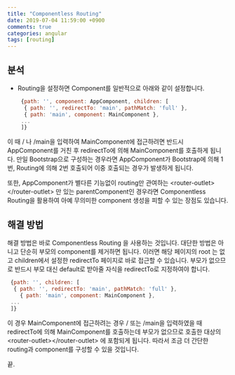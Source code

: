 ```yaml
---
title: "Componentless Routing"
date: 2019-07-04 11:59:00 +0900
comments: true
categories: angular
tags: [routing]
---
```


## 분석

- Routing을 설정하면 Component를 일반적으로 아래와 같이 설정합니다.
    ```js
     {path: '', component: AppComponent, children: [
      { path: '', redirectTo: 'main', pathMatch: 'full' },
      { path: 'main', component: MainComponent },       
     ...
     ]}
    ```

이 때 / 나 /main을 입력하여 MainComponent에 접근하려면 반드시 AppComponent를 거친 후 redirectTo에 의해 MainComponent를 호출하게 됩니다. 
만일 Bootstrap으로 구성하는 경우라면 AppComponent가 Bootstrap에 의해 1번, Routing에 의해 2번 호출되어 이중 호출되는 경우가 발생하게 됩니다.

또한, AppComponent가 별다른  기능없이 routing만 관여하는 \<router-outlet>\</router-outlet> 만 있는 parentComponent인 경우라면 Componentless Routing을 활용하여 아예 무의미한 component 생성을 피할 수 있는 장점도 있습니다.


## 해결 방법

해결 방법은 바로 Componentless Routing 을 사용하는 것입니다.
대단한 방법은 아니고 단순히 부모의 component를 제거하면 됩니다.
이러면 해당 페이지의 root 는 없고 children에서 설정한 redirectTo 페이지로 바로 접근할 수 있습니다.
부모가 없으므로 반드시 부모 대신 default로 받아줄 자식을 redirectTo로 지정하여야 합니다.

  ```js  
   {path: '', children: [
    { path: '', redirectTo: 'main', pathMatch: 'full' },
	  { path: 'main', component: MainComponent },
   ...
   ]}
  ```

이 경우 MainComponent에 접근하려는 경우 / 또는 /main을 입력하였을 때 redirectTo에 의해 MainComponent를 호출하는데 부모가 없으므로 호출한 대상의 \<router-outlet>\</router-outlet> 에 포함되게 됩니다.
따라서 조금 더 간단한 routing과 component를 구성할 수 있을 것입니다.

끝.


